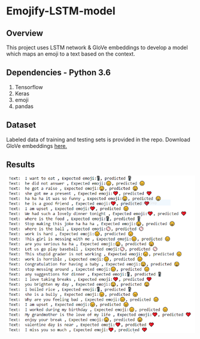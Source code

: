 # Emojify-LSTM-model

## Overview
This project uses LSTM network & GloVe embeddings to develop a model which maps an emoji to a text based on the context.

## Dependencies - Python 3.6
1. Tensorflow
2. Keras
3. emoji
4. pandas

## Dataset
Labeled data of training and testing sets is provided in the repo. Download GloVe embeddings [here.](https://www.kaggle.com/watts2/glove6b50dtxt)

## Results

![result](emojify_result.PNG)


